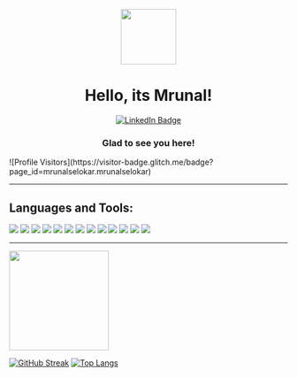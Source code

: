 <div id="header" align="center">
  	<img src="https://media.giphy.com/media/vLlpbDafjgHystuJ0a/giphy.gif" width="100"/>
	<h1> Hello, its Mrunal! </h1>
	<div id="badges">
	  <a href="https://www.linkedin.com/in/mrunal-selokar/">
	    <img src="https://img.shields.io/badge/LinkedIn-blue?style=for-the-badge&logo=linkedin&logoColor=white" alt="LinkedIn Badge"/>
	  </a>
	</div>
</div>
<div align="center">
	<h3>Glad to see you here!</h3>
</div>
 ![Profile Visitors](https://visitor-badge.glitch.me/badge?page_id=mrunalselokar.mrunalselokar)
<hr>

## Languages and Tools:

<p>
  <img src="https://img.shields.io/badge/Ruby_on_Rails-CC0000?style=for-the-badge&logo=ruby-on-rails&logoColor=white" />
  <img src="https://img.shields.io/badge/Ruby-CC342D?style=for-the-badge&logo=ruby&logoColor=white" />
  <img src="https://img.shields.io/badge/json-5E5C5C?style=for-the-badge&logo=json&logoColor=white" />
  <img src="https://img.shields.io/badge/MySQL-00000F?style=for-the-badge&logo=mysql&logoColor=white" />
  <img src="https://img.shields.io/badge/PostgreSQL-316192?style=for-the-badge&logo=postgresql&logoColor=white" />
  <img src="https://img.shields.io/badge/SQLite-07405E?style=for-the-badge&logo=sqlite&logoColor=white" />
  <img src="https://img.shields.io/badge/HTML5-E34F26?style=for-the-badge&logo=html5&logoColor=white" />
  <img src="https://img.shields.io/badge/CSS3-1572B6?style=for-the-badge&logo=css3&logoColor=white" />
  <img src="https://img.shields.io/badge/JavaScript-323330?style=for-the-badge&logo=javascript&logoColor=F7DF1E" />
  <img src="https://img.shields.io/badge/jQuery-0769AD?style=for-the-badge&logo=jquery&logoColor=white" />
  <img src="https://img.shields.io/badge/Bootstrap-563D7C?style=for-the-badge&logo=bootstrap&logoColor=white" />
  <img src="https://img.shields.io/badge/Visual_Studio_Code-0078D4?style=for-the-badge&logo=visual%20studio%20code&logoColor=white" />
  <img src="https://img.shields.io/badge/sublime_text-%23575757.svg?&style=for-the-badge&logo=sublime-text&logoColor=important" />

</p>

<hr>

<img height="180em" src="https://github-readme-stats.vercel.app/api?username=mrunalselokar&show_icons=true&hide_border=true&&count_private=true&include_all_commits=true&hide=stars,prs,issues&theme=dark" />


[![GitHub Streak](http://github-readme-streak-stats.herokuapp.com?user=mrunalselokar&theme=dark&background=000000)](https://git.io/streak-stats)
[![Top Langs](https://github-readme-stats.vercel.app/api/top-langs/?username=mrunal-selokar&layout=compact&theme=vision-friendly-dark)](https://github.com/anuraghazra/github-readme-stats)



